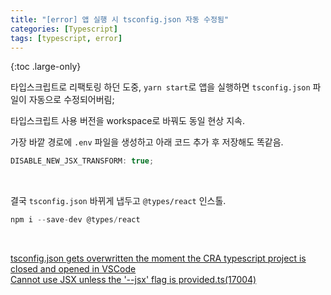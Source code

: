 ```yaml
---
title: "[error] 앱 실행 시 tsconfig.json 자동 수정됨"
categories: [Typescript]
tags: [typescript, error]
---
```


{:toc .large-only}

타입스크립트로 리팩토링 하던 도중, `yarn start`로 앱을 실행하면 `tsconfig.json` 파일이 자동으로 수정되어버림;

타입스크립트 사용 버전을 workspace로 바꿔도 동일 현상 지속.

가장 바깥 경로에 `.env` 파일을 생성하고 아래 코드 추가 후 저장해도 똑같음.

```js
DISABLE_NEW_JSX_TRANSFORM: true;
```

<br/>

결국 `tsconfig.json` 바뀌게 냅두고 `@types/react` 인스톨.

```js
npm i --save-dev @types/react
```

<br/>

[tsconfig.json gets overwritten the moment the CRA typescript project is closed and opened in VSCode](https://github.com/facebook/create-react-app/issues/10178#issuecomment-737346917)<br/>
[Cannot use JSX unless the '--jsx' flag is provided.ts(17004)](https://chinsun9.github.io/tags/tsconfig/)
